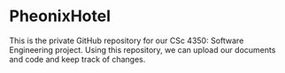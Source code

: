# PheonixHotel

This is the private GitHub repository for our CSc 4350: Software Engineering project.
Using this repository, we can upload our documents and code and keep track of changes.

